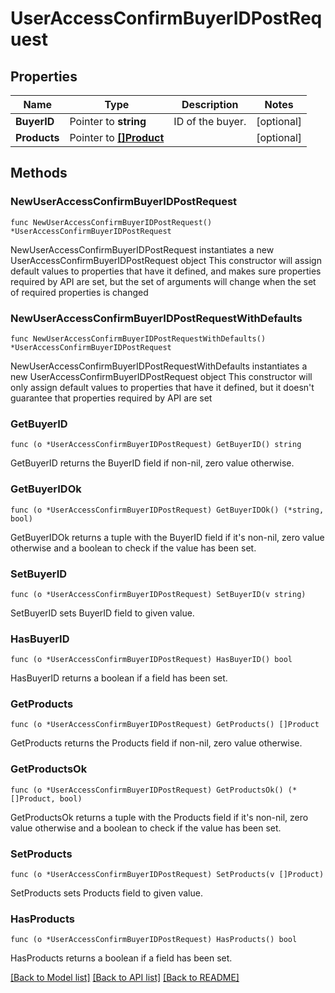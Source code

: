 # UserAccessConfirmBuyerIDPostRequest

## Properties

Name | Type | Description | Notes
------------ | ------------- | ------------- | -------------
**BuyerID** | Pointer to **string** | ID of the buyer. | [optional] 
**Products** | Pointer to [**[]Product**](Product.md) |  | [optional] 

## Methods

### NewUserAccessConfirmBuyerIDPostRequest

`func NewUserAccessConfirmBuyerIDPostRequest() *UserAccessConfirmBuyerIDPostRequest`

NewUserAccessConfirmBuyerIDPostRequest instantiates a new UserAccessConfirmBuyerIDPostRequest object
This constructor will assign default values to properties that have it defined,
and makes sure properties required by API are set, but the set of arguments
will change when the set of required properties is changed

### NewUserAccessConfirmBuyerIDPostRequestWithDefaults

`func NewUserAccessConfirmBuyerIDPostRequestWithDefaults() *UserAccessConfirmBuyerIDPostRequest`

NewUserAccessConfirmBuyerIDPostRequestWithDefaults instantiates a new UserAccessConfirmBuyerIDPostRequest object
This constructor will only assign default values to properties that have it defined,
but it doesn't guarantee that properties required by API are set

### GetBuyerID

`func (o *UserAccessConfirmBuyerIDPostRequest) GetBuyerID() string`

GetBuyerID returns the BuyerID field if non-nil, zero value otherwise.

### GetBuyerIDOk

`func (o *UserAccessConfirmBuyerIDPostRequest) GetBuyerIDOk() (*string, bool)`

GetBuyerIDOk returns a tuple with the BuyerID field if it's non-nil, zero value otherwise
and a boolean to check if the value has been set.

### SetBuyerID

`func (o *UserAccessConfirmBuyerIDPostRequest) SetBuyerID(v string)`

SetBuyerID sets BuyerID field to given value.

### HasBuyerID

`func (o *UserAccessConfirmBuyerIDPostRequest) HasBuyerID() bool`

HasBuyerID returns a boolean if a field has been set.

### GetProducts

`func (o *UserAccessConfirmBuyerIDPostRequest) GetProducts() []Product`

GetProducts returns the Products field if non-nil, zero value otherwise.

### GetProductsOk

`func (o *UserAccessConfirmBuyerIDPostRequest) GetProductsOk() (*[]Product, bool)`

GetProductsOk returns a tuple with the Products field if it's non-nil, zero value otherwise
and a boolean to check if the value has been set.

### SetProducts

`func (o *UserAccessConfirmBuyerIDPostRequest) SetProducts(v []Product)`

SetProducts sets Products field to given value.

### HasProducts

`func (o *UserAccessConfirmBuyerIDPostRequest) HasProducts() bool`

HasProducts returns a boolean if a field has been set.


[[Back to Model list]](../README.md#documentation-for-models) [[Back to API list]](../README.md#documentation-for-api-endpoints) [[Back to README]](../README.md)


